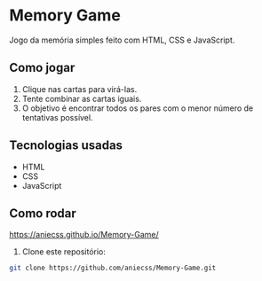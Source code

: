 # Memory Game

Jogo da memória simples feito com HTML, CSS e JavaScript.

## Como jogar

1. Clique nas cartas para virá-las.
2. Tente combinar as cartas iguais.
3. O objetivo é encontrar todos os pares com o menor número de tentativas possível.

## Tecnologias usadas

- HTML
- CSS
- JavaScript

## Como rodar
https://aniecss.github.io/Memory-Game/
1. Clone este repositório:
```bash
git clone https://github.com/aniecss/Memory-Game.git
